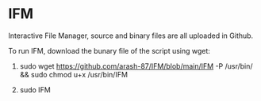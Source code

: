 # IFM
Interactive File Manager, source and binary files are all uploaded in Github.

To run IFM, download the bunary file of the script using wget:

1. sudo wget https://github.com/arash-87/IFM/blob/main/IFM -P /usr/bin/ && sudo chmod u+x /usr/bin/IFM

2. sudo IFM
